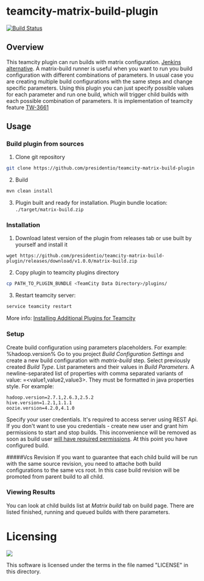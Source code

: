 # teamcity-matrix-build-plugin

[![Build Status](https://travis-ci.org/presidentio/teamcity-matrix-build-plugin.svg?branch=master)](https://travis-ci.org/presidentio/teamcity-matrix-build-plugin)

## Overview

This teamcity plugin can run builds with matrix configuration. [Jenkins alternative](https://wiki.jenkins-ci.org/display/JENKINS/Building+a+matrix+project).
A matrix-build runner is useful when you want to run you build configuration with different combinations of parameters. 
In usual case you are creating multiple build configurations with the same steps and change specific parameters.
Using this plugin you can just specify possible values for each parameter and run one build, which will trigger child builds with each possible combination of parameters.
It is implementation of teamcity feature [TW-3661](https://youtrack.jetbrains.com/issue/TW-3661)

## Usage

### Build plugin from sources

1) Clone git repository
```bash
git clone https://github.com/presidentio/teamcity-matrix-build-plugin
```
2) Build
```bash
mvn clean install
```
3) Plugin built and ready for installation. Plugin bundle location: `./target/matrix-build.zip`

### Installation
1) Download latest version of the plugin from releases tab or use built by yourself and install it
```
wget https://github.com/presidentio/teamcity-matrix-build-plugin/releases/download/v1.0.0/matrix-build.zip
```
2) Copy plugin to teamcity plugins directory
```bash
cp PATH_TO_PLUGIN_BUNDLE <TeamCity Data Directory>/plugins/
```
3) Restart teamcity server:
```bash
service teamcity restart
```
More info: [Installing Additional Plugins for Teamcity](https://confluence.jetbrains.com/display/TCD9/Installing+Additional+Plugins)

### Setup
Create build configuration using parameters placeholders. For example: %hadoop.version%
Go to you project *Build Configuration Settings* and create a new build configuration with *matrix-build* step.
Select previously created *Build Type*. 
List parameters and their values in *Build Parameters*. 
A newline-separated list of properties with comma separated variants of value: <parameter name>=<value1,value2,value3>. 
They must be formatted in java properties style. For example:
```
hadoop.version=2.7.1,2.6.3,2.5.2
hive.version=1.2.1,1.1.1
oozie.version=4.2.0,4.1.0
```
Specify your user credentials. It's required to access server using REST Api. 
If you don't want to use you credentials - create new user and grant him permissions to start and stop builds.
This inconvenience will be removed as soon as build user [will have required permissions](https://youtrack.jetbrains.com/issue/TW-39206).
At this point you have configured build.

#####Vcs Revision
If you want to guarantee that each child build will be run with the same source revision, you need to attache both build configurations to the same vcs root.
In this case build revision will be promoted from parent build to all child.

### Viewing Results
You can look at child builds list at *Matrix build* tab on build page. 
There are listed finished, running and queued builds with there parameters.

Licensing
=========

[![][license img]][license]

This software is licensed under the terms in the file named "LICENSE" in this directory.


[license]:LICENSE
[license img]:https://img.shields.io/badge/license-Apache%202.0-brightgreen.svg

